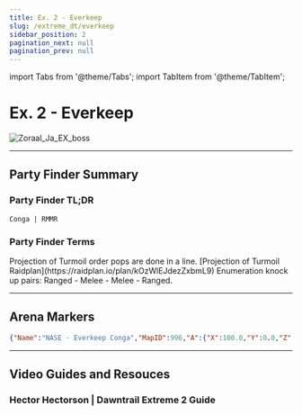 ```yaml
---
title: Ex. 2 - Everkeep
slug: /extreme_dt/everkeep
sidebar_position: 2
pagination_next: null
pagination_prev: null
---
```


import Tabs from '@theme/Tabs';
import TabItem from '@theme/TabItem';

# Ex. 2 - Everkeep
![Zoraal_Ja_EX_boss](/extreme/Zoraal_Ja_EX_boss.jpg)

***

## Party Finder Summary

### Party Finder TL;DR

```
Conga | RMMR
```

### Party Finder Terms

<Tabs>
  <TabItem value="Conga" label="Conga" default>
    Projection of Turmoil order pops are done in a line. [Projection of Turmoil Raidplan](https://raidplan.io/plan/kOzWlEJdezZxbmL9)
  </TabItem>
  <TabItem value="Braindead B2" label="Braindead B2">
    Enumeration knock up pairs: Ranged - Melee - Melee - Ranged. 
  </TabItem>
</Tabs>

***

## Arena Markers

```json
{"Name":"NASE - Everkeep Conga","MapID":996,"A":{"X":100.0,"Y":0.0,"Z":87.5,"ID":0,"Active":true},"B":{"X":100.0,"Y":0.0,"Z":102.5,"ID":1,"Active":true},"C":{"X":94.5,"Y":0.0,"Z":77.8,"ID":2,"Active":true},"D":{"X":100.0,"Y":0.0,"Z":117.5,"ID":3,"Active":true},"One":{"X":100.0,"Y":0.0,"Z":95.0,"ID":4,"Active":true},"Two":{"X":100.0,"Y":0.0,"Z":110.0,"ID":5,"Active":true},"Three":{"X":105.5,"Y":0.0,"Z":77.8,"ID":6,"Active":true},"Four":{"X":100.0,"Y":0.0,"Z":125.0,"ID":7,"Active":true}}
```

***

## Video Guides and Resouces

### Hector Hectorson | Dawntrail Extreme 2 Guide

<YouTube youTubeId="Du3QNaUkIt0" />
